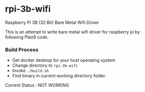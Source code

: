 # rpi-3b-wifi
Raspberry Pi 3B (32 Bit) Bare Metal Wifi Driver

This is an attempt to write bare metal wifi driver for raspberry pi by following Plan9 code.

### Build Process
- Get docker desktop for your host operating system
- Change directory to `rpi-3b-wifi`
- Invoke `./build.sh`
- Find binary in current working directory folder.

Current Status : NOT WORKING

